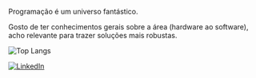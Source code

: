 <div>
    <p>Programação é um universo fantástico.</p>
    <p>Gosto de ter conhecimentos gerais sobre a área (hardware ao software), acho relevante para trazer soluções mais robustas.</p>
</div>

![Top Langs](https://github-readme-stats.vercel.app/api/top-langs/?username=guicastro13&hide_progress=true)
  
[![LinkedIn](https://img.shields.io/badge/linkedin-%230077B5.svg?style=for-the-badge&logo=linkedin&logoColor=white)](https://www.linkedin.com/in/guicastro13/)&nbsp;
